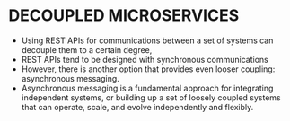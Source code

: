 # DECOUPLED MICROSERVICES

-  Using REST APIs for communications between a set of systems can decouple them to a certain degree,
-  REST APIs tend to be designed with synchronous communications
-  However, there is another option that provides even looser coupling: asynchronous messaging.
- Asynchronous messaging is a fundamental approach for integrating independent systems, or building up a set of loosely coupled systems that can operate, scale, and evolve independently and flexibly.
